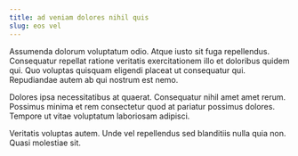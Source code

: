 ```yaml
---
title: ad veniam dolores nihil quis
slug: eos vel
---
```


Assumenda dolorum voluptatum odio. Atque iusto sit fuga repellendus. Consequatur repellat ratione veritatis exercitationem illo et doloribus quidem qui. Quo voluptas quisquam eligendi placeat ut consequatur qui. Repudiandae autem ab qui nostrum est nemo.

Dolores ipsa necessitatibus at quaerat. Consequatur nihil amet amet rerum. Possimus minima et rem consectetur quod at pariatur possimus dolores. Tempore ut vitae voluptatum laboriosam adipisci.

Veritatis voluptas autem. Unde vel repellendus sed blanditiis nulla quia non. Quasi molestiae sit.
